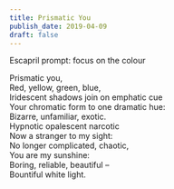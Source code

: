 ```yaml
---
title: Prismatic You
publish_date: 2019-04-09
draft: false
---
```


Escapril prompt: focus on the colour

Prismatic you,  
Red, yellow, green, blue,  
Iridescent shadows join on emphatic cue  
Your chromatic form to one dramatic hue:  
Bizarre, unfamiliar, exotic.  
Hypnotic opalescent narcotic  
Now a stranger to my sight:  
No longer complicated, chaotic,  
You are my sunshine:  
Boring, reliable, beautiful –  
Bountiful white light.
